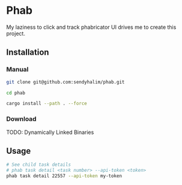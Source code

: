# Phab
My laziness to click and track phabricator UI drives me to create this project.


## Installation
### Manual
```bash
git clone git@github.com:sendyhalim/phab.git

cd phab

cargo install --path . --force
```

### Download
TODO: Dynamically Linked Binaries

## Usage
```bash
# See child task details
# phab task detail <task number> --api-token <token>
phab task detail 22557 --api-token my-token
```
